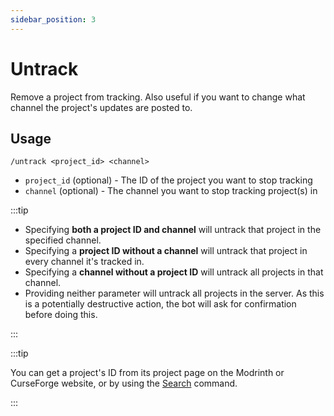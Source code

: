 ```yaml
---
sidebar_position: 3
---
```


# Untrack

Remove a project from tracking. Also useful if you want to change what channel the project's updates are posted to.

## Usage

`/untrack <project_id> <channel>`

- `project_id` (optional) - The ID of the project you want to stop tracking
- `channel` (optional) - The channel you want to stop tracking project(s) in

:::tip

- Specifying **both a project ID and channel** will untrack that project in the specified channel.
- Specifying a **project ID without a channel** will untrack that project in every channel it's tracked in.
- Specifying a **channel without a project ID** will untrack all projects in that channel.
- Providing neither parameter will untrack all projects in the server. As this is a potentially destructive action, the bot will ask for confirmation before doing this.

:::

:::tip

You can get a project's ID from its project page on the Modrinth or CurseForge website, or by using the [Search](../search) command.

:::
